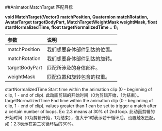 ##Animator.MatchTarget 匹配目标

**void MatchTarget(Vector3 matchPosition, Quaternion matchRotation, AvatarTarget targetBodyPart, MatchTargetWeightMask weightMask, float startNormalizedTime, float targetNormalizedTime = 1);**


|参数|说明|
|:--|:--|
|matchPosition|我们想要身体部件到达的位置。|
|matchRotation|我们想要身体部件到达的旋转。|
|targetBodyPart|匹配所涉及的身体部件。|
|weightMask|匹配位置和旋转包含的权重。|
startNormalizedTime	Start time within the animation clip (0 - beginning of clip, 1 - end of clip).
此动画剪辑的开始时间（0为剪辑开始，1为结束）。
targetNormalizedTime	End time within the animation clip (0 - beginning of clip, 1 - end of clip), values greater than 1 can be set to trigger a match after a certain number of loops. Ex: 2.3 means at 30% of 2nd loop.
此动画剪辑的开始时间（0为剪辑开始，1为结束），值大于1时表示若干循环后，设置触发匹配。如：2.3表示在第二次循环后的30%。